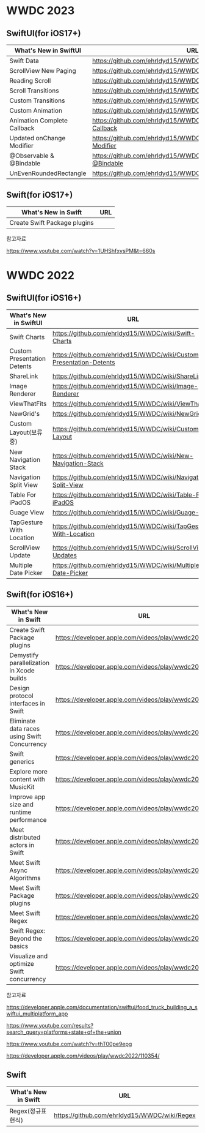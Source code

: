 # WWDC 2023

## SwiftUI(for iOS17+)

| What's New in SwiftUI | URL |
| ------ | ------ |
| Swift Data | https://github.com/ehrldyd15/WWDC/wiki/Swift-Data |
| ScrollView New Paging | https://github.com/ehrldyd15/WWDC/wiki/ScrollView-New-Paging |
| Reading Scroll | https://github.com/ehrldyd15/WWDC/wiki/Reading-Scroll |
| Scroll Transitions | https://github.com/ehrldyd15/WWDC/wiki/Scroll-Transitions |
| Custom Transitions | https://github.com/ehrldyd15/WWDC/wiki/Custom-Transitions |
| Custom Animation | https://github.com/ehrldyd15/WWDC/wiki/Custom-Animation |
| Animation Complete Callback | https://github.com/ehrldyd15/WWDC/wiki/Animation-Complete-Callback |
| Updated onChange Modifier | https://github.com/ehrldyd15/WWDC/wiki/Updated-onChange-Modifier |
| @Observable & @Bindable | https://github.com/ehrldyd15/WWDC/wiki/@Observable-&-@Bindable |
| UnEvenRoundedRectangle | https://github.com/ehrldyd15/WWDC/wiki/UnEvenRoundedRectangle |

## Swift(for iOS17+)

| What's New in Swift | URL |
| ------ | ------ |
| Create Swift Package plugins |  |

참고자료

https://www.youtube.com/watch?v=1UHShfxysPM&t=660s

# WWDC 2022

## SwiftUI(for iOS16+)

| What's New in SwiftUI | URL |
| ------ | ------ |
| Swift Charts | https://github.com/ehrldyd15/WWDC/wiki/Swift-Charts |
| Custom Presentation Detents | https://github.com/ehrldyd15/WWDC/wiki/Custom-Presentation-Detents |
| ShareLink | https://github.com/ehrldyd15/WWDC/wiki/ShareLink |
| Image Renderer | https://github.com/ehrldyd15/WWDC/wiki/Image-Renderer |
| ViewThatFits | https://github.com/ehrldyd15/WWDC/wiki/ViewThatFits |
| NewGrid's | https://github.com/ehrldyd15/WWDC/wiki/NewGrid's |
| Custom Layout(보류중) | https://github.com/ehrldyd15/WWDC/wiki/Custom-Layout |
| New Navigation Stack | https://github.com/ehrldyd15/WWDC/wiki/New-Navigation-Stack |
| Navigation Split View | https://github.com/ehrldyd15/WWDC/wiki/Navigation-Split-View |
| Table For iPadOS | https://github.com/ehrldyd15/WWDC/wiki/Table-For-iPadOS |
| Guage View | https://github.com/ehrldyd15/WWDC/wiki/Guage-View |
| TapGesture With Location | https://github.com/ehrldyd15/WWDC/wiki/TapGesture-With-Location |
| ScrollView Update | https://github.com/ehrldyd15/WWDC/wiki/ScrollView-Updates |
| Multiple Date Picker | https://github.com/ehrldyd15/WWDC/wiki/Multiple-Date-Picker |

## Swift(for iOS16+)

| What's New in Swift | URL |
| ------ | ------ |
| Create Swift Package plugins | https://developer.apple.com/videos/play/wwdc2022/110401 |
| Demystify parallelization in Xcode builds | https://developer.apple.com/videos/play/wwdc2022/110364 |
| Design protocol interfaces in Swift | https://developer.apple.com/videos/play/wwdc2022/110353 |
| Eliminate data races using Swift Concurrency | https://developer.apple.com/videos/play/wwdc2022/110351 |
| Swift generics | https://developer.apple.com/videos/play/wwdc2022/110352 |
| Explore more content with MusicKit | https://developer.apple.com/videos/play/wwdc2022/110347 |
| Improve app size and runtime performance | https://developer.apple.com/videos/play/wwdc2022/110363 |
| Meet distributed actors in Swift | https://developer.apple.com/videos/play/wwdc2022/110356 |
| Meet Swift Async Algorithms | https://developer.apple.com/videos/play/wwdc2022/110355 |
| Meet Swift Package plugins | https://developer.apple.com/videos/play/wwdc2022/110359 |
| Meet Swift Regex | https://developer.apple.com/videos/play/wwdc2022/110357 |
| Swift Regex: Beyond the basics | https://developer.apple.com/videos/play/wwdc2022/110358 |
| Visualize and optimize Swift concurrency | https://developer.apple.com/videos/play/wwdc2022/110350 |

참고자료

https://developer.apple.com/documentation/swiftui/food_truck_building_a_swiftui_multiplatform_app

https://www.youtube.com/results?search_query=platforms+state+of+the+union

https://www.youtube.com/watch?v=thT00pe9epg

https://developer.apple.com/videos/play/wwdc2022/110354/

## Swift

| What's New in Swift | URL |
| ------ | ------ |
| Regex(정규표현식) | https://github.com/ehrldyd15/WWDC/wiki/Regex |

